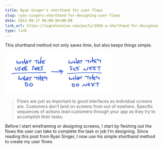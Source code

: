 ```yaml
---
title: Ryan Singer's shorthand for user flows
slug: ryan-singers-shorthand-for-designing-user-flows
date: 2012-09-17 06:00:56+00:00
link_url: https://signalvnoise.com/posts/1926-a-shorthand-for-designing-ui-flows
type: link
---
```


This shorthand method not only saves time, but also keeps things simple.

![Shorthand UI Flow](uploads/2012/09/shorthand-ui-flow-template.png)

> Flows are just as important to good interfaces as individual screens are. Customers don’t land on screens from out of nowhere. Specific sequences of actions lead customers through your app as they try to accomplish their tasks.

Before I start wireframing or designing screens, I start by fleshing out the flows the user can take to complete the task or job I'm designing. Since reading this post from Ryan Singer, I now use his simple shorthand method to create my user flows.
